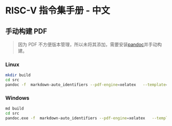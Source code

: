 # RISC-V 指令集手册 - 中文

## 手动构建 PDF

> 因为 PDF 不方便版本管理，所以未将其添加，需要安装[pandoc](https://github.com/jgm/pandoc)并手动构建。

### Linux

```bash
mkdir build
cd src
pandoc -f  markdown-auto_identifiers --pdf-engine=xelatex   --template=../templates/mppl.tex -s --listings ./*.md -o ../build/RISC-V指令集手册-中文
```

### Windows

```bash
md build
cd src
pandoc.exe -f  markdown-auto_identifiers --pdf-engine=xelatex   --template=../templates/mppl.tex -s --listings 1-Introduction.md 2-Overview.md  -o ../build/RISC-V指令集手册-中文
```

